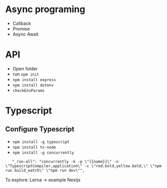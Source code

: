# Async programing

- Callback
- Promise
- Async Await


# API
- Open folder
- run `npm init`
- `npm install express` 
- `npm install dotenv`
- `checkEnvParams`




# Typescript
## Configure Typescript

- `npm install -g typescript`
- `npm install ts-node`
- `npm install -g concurrently`

`    "_run-all": "concurrently -k -p \"[{name}]\" -n \"TypescriptCompiler,application\" -c \"red.bold,yellow.bold,\" \"npm run build_watch\" \"npm run dev\"",
`




To explore: 
Lerna -> example
Nestjs 
